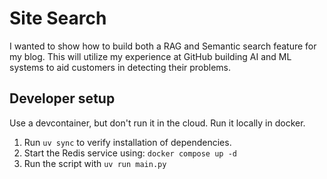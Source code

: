 # Site Search

I wanted to show how to build both a RAG and Semantic search feature for my blog. This will utilize my experience at GitHub building AI and ML systems to aid customers in detecting their problems.


## Developer setup

Use a devcontainer, but don't run it in the cloud. Run it locally in docker.

1. Run `uv sync` to verify installation of dependencies.
1. Start the Redis service using: `docker compose up -d`
1. Run the script with `uv run main.py`

